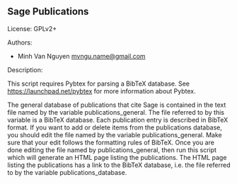 Sage Publications
-----------------

License: GPLv2+

Authors: 
* Minh Van Nguyen <mvngu.name@gmail.com>

Description:

This script requires Pybtex for parsing a BibTeX database. See
https://launchpad.net/pybtex for more information about Pybtex.

The general database of publications that cite Sage is contained in the
text file named by the variable publications_general. The file referred to
by this variable is a BibTeX database. Each publication entry is described
in BibTeX format. If you want to add or delete items from the publications
database, you should edit the file named by the variable
publications_general. Make sure that your edit follows the formatting rules
of BibTeX. Once you are done editing the file named by
publications_general, then run this script which will generate an HTML
page listing the publications. The HTML page listing the publications has a
link to the BibTeX database, i.e. the file referred to by the variable
publications_database.


